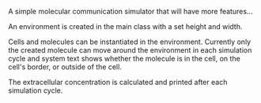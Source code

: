 A simple molecular communication simulator that will have more features...

An environment is created in the main class with a set height and width. 

Cells and molecules can be instantiated in the environment. Currently only the created molecule can move around 
the environment in each simulation cycle and system text shows whether the molecule is in the cell, on the cell's border, 
or outside of the cell.

The extracellular concentration is calculated and printed after each simulation cycle.
